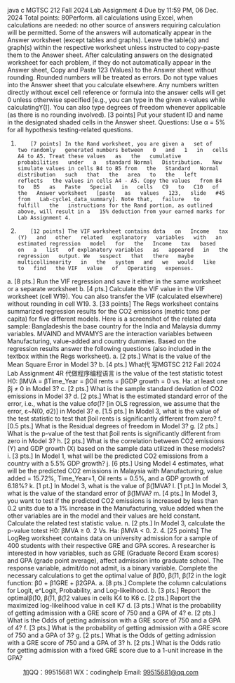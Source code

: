 java c
MGTSC 212 Fall 2024 
Lab Assignment 4 
Due by 11:59 PM, 06 Dec. 2024 
Total points: 80Perform. all calculations using Excel,   when calculations are needed:   no other source of   answers    requiring   calculation   will   be   permitted. Some of   the answers will automatically appear in the   Answer   worksheet (except   tables   and   graphs). Leave the table(s)   and graph(s) within   the   respective   worksheet   unless   instructed to   copy-paste   them to   the   Answer   sheet.   After   calculating   answers   on   the   designated   worksheet   for   each   problem,   if   they   do   not   automatically   appear   in   the   Answer   sheet,   Copy   and   Paste   123   (Values)   to   the   Answer   sheet   without   rounding. Rounded numbers will be treated as errors.   Do   not   type   values   into   the   Answer   sheet   that   you   calculate   elsewhere.   Any   numbers   written   directly   without   excel   cell   reference   or   formula   into   the   answer   cells   will   get   0 unless otherwise specified   [e.g., you can type in the given x-values while calculatingY(̂)]. You can also type   degrees of   freedom   whenever   applicable   (as   there   is   no   rounding   involved).
[3 points] Put your student ID and name in the designated   shaded   cells   in the   Answer   sheet.
Questions: 
Use α   =   5% for all hypothesis testing-related questions.
1.         [7 points] In the Rand worksheet, you are given a   set of   two randomly   generated numbers between   0   and   1   in   cells A4 to A5. Treat these values   as   the   cumulative   probabilities   under   a   standard Normal   Distribution.   Now simulate values in cells B4 to B5 from   the   Standard   Normal   distribution   such   that   the   area   to   the   left   reflects   the values in cells A4 - A5. Copy the values   from B4   to   B5   as   Paste   Special   in   cells   C9   to   C10   of   the   Answer worksheet   [paste   as   values   123,   slide   #45   from   Lab-cycle1_data_summary]. Note that,   failure   to   fulfill   the   instructions for the Rand portion, as outlined above, will result in a   15% deduction from your earned marks for   Lab Assignment 4.
2.         [12 points] The VIF worksheet contains data   on   Income   tax   (Y)   and   other   related   explanatory   variables   with   an   estimated regression   model   for   the   Income   tax   based   on   a   list   of explanatory variables   as   appeared   in   the   regression   output. We   suspect   that   there   maybe   multicollinearity   in   the   system   and   we   would   like   to   find   the VIF   value   of   Operating   expenses.
a.          [8 pts.] Run the VIF regression and save it   either   in the   same worksheet   or   a   separate worksheet
b.         [4   pts.]   Calculate   the   VIF   value   in   the   VIF   worksheet   (cell   W19).   You   can   also   transfer   the   VIF   (calculated elsewhere) without rounding in cell W19.
3.         [33   points]   The Regs worksheet contains   summarized   regression   results   for the CO2 emissions (metric tons per capita) for five different models. Here   is   a   screenshot   of   the related   data   sample:
Bangladeshis the base country for the India and Malaysia dummy variables. MVAIND and MVAMYS are   the interaction variables between Manufacturing, value-added and country dummies.
Based   on the   regression results   answer the   following   questions   (also   included   in the   textbox   within   the   Regs   worksheet).
a.          [2 pts.] What is the value of   the Mean Square Error   in Model 3?
b.         [4 pts.] What代 写MGTSC 212 Fall 2024 Lab Assignment 4R
代做程序编程语言   is   the   value   of   the   test   statistic   totest   H0:   βMVA      =   βTime_Year      =       βOil   rents      =   βGDP   growth      =   0 vs.    Ha: at least one   βj      ≠   0   in Model 3? 
c.          [2 pts.] What is the sample standard deviation   of   CO2   emissions in Model 3?
d.         [2 pts.] What   is the   estimated   standard   error   of   the   error,   i.e., what   is the   value   ofσ(̂)?   [in   OLS regression,   we   assume   that   the   error, ε~N(0,    σ2)] in Model 3?
e.          [1.5 pts.] In Model 3, what   is   the   value   of   the test statistic to   test   that   βoil   rents is significantly different from zero?
f.          [0.5 pts.] What is the Residual   degrees   of   freedom in Model 3?
g.         [2 pts.] What   is   the p-value of   the   test   that   βoil   rents is significantly different from zero in Model 3?
h.         [2 pts.] What is the correlation between CO2 emissions (Y) and GDP growth (X) based on the sample data   utilized in these models?
i.          [3 pts.] In Model 1, what   will   be   the predicted   CO2   emissions   from   a   country with   a   5.5%   GDP   growth?
j.          [6      pts.]      Using Model       4 estimates,    what      will      be      the      predicted       CO2      emissions      in      Malaysia    with   Manufacturing, value added =   15.72%, Time_Year=1,   Oil rents =    0.5%, and   a   GDP   growth   of   6.18%?
k.         [1 pt.] In Model 3, what   is   the   value   of   β(̂)MVA?
l.          [1 pt.] In Model 3, what   is   the   value   of   the   standard   error   of   β(̂)MVA?
m.      [4 pts.] In Model 3, you want to test if   the predicted CO2 emissions is increased by less than 0.2 units due   to   a 1% increase in the Manufacturing, value added when the   other   variables   are   in the   model   and their   values are held constant. Calculate the related test statistic value.
n.         [2 pts.] In Model 3, calculate   the   p-value   totest   H0:    βMVA      ≥   0. 2 Vs.    Ha: βMVA      < 0. 2. 
4. [25 points] The LogReg worksheet   contains   data   on university   admission   for   a   sample   of 400   students   with   their   respective   GRE   and   GPA   scores.   A   researcher   is   interested   in   how   variables,   such   as   GRE   (Graduate   Record   Exam   scores)   and   GPA   (grade   point   average),   affect   admission   into   graduate   school.   The   response   variable, admit/do not admit, is a binary variable. Complete the necessary   calculations to   get   the   optimal   value
of   β(̂)0,      β(̂)1,      β(̂)2   in the logit function: β0    + β1GRE   + β2GPA.
a.          [8 pts.] Complete the column calculations for Logit,   e^Logit, Probability,   and   Log-likelihood.
b.         [3 pts.] Report the optimalβ(̂)0,       β(̂)1,       β(̂)2    values in cells K4 to K6
c.          [2 pts.] Report the maximized log-likelihood value in cell K7
d.         [3 pts.] What is the probability of   getting admission with a GRE   score of   750   and   a   GPA   of   4?
e.          [2 pts.] What is the Odds of   getting admission with   a   GRE   score   of   750   and   a   GPA   of   4?
f.          [3 pts.] What is the probability of   getting   admission with   a   GRE   score   of   750   and   a   GPA   of   3?
g.         [2 pts.] What is the Odds of   getting admission with a   GRE   score   of   750   and   a   GPA of   3?
h.         [2 pts.] What is the Odds ratio for getting admission with   a   fixed   GRE   score   due to   a   1-unit   increase   in the   GPA?





         
加QQ：99515681  WX：codinghelp  Email: 99515681@qq.com
